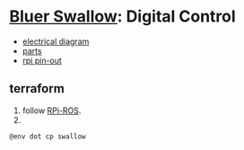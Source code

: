# [Bluer Swallow](./bluer-swallow.md): Digital Control

- [electrical diagram](../../diagrams/bluer-swallow/digital.svg)
- [parts](./bluer-swallow-digital-parts.md)
- [rpi pin-out](./bluer-swallow-digital-rpi-pinout.md)

## terraform

1. follow [RPi-ROS](https://github.com/kamangir/bluer-ai/blob/main/bluer_ai/docs/install/RPi-ROS.md).
2. 
```bash
@env dot cp swallow
```